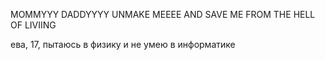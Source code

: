 MOMMYYY DADDYYYY
UNMAKE MEEEE
AND SAVE ME FROM THE HELL OF LIVIING


ева, 17, пытаюсь в физику и не умею в информатике
